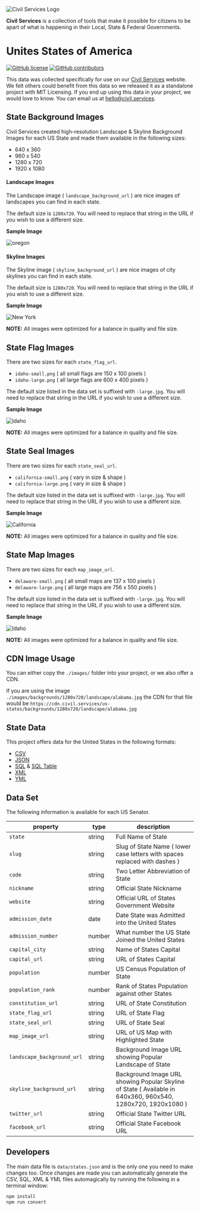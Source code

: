 ![Civil Services Logo](https://raw.githubusercontent.com/CivilServiceUSA/api/master/docs/img/logo.png "Civil Services Logo")

__Civil Services__ is a collection of tools that make it possible for citizens to be apart of what is happening in their Local, State & Federal Governments.

Unites States of America
===

[![GitHub license](https://img.shields.io/badge/license-MIT-blue.svg?style=flat)](https://raw.githubusercontent.com/CivilServiceUSA/us-states/master/LICENSE)  [![GitHub contributors](https://img.shields.io/github/contributors/CivilServiceUSA/us-states.svg)](https://github.com/CivilServiceUSA/us-states/graphs/contributors)

This data was collected specifically for use on our [Civil Services](https://civil.services) website.  We felt others could benefit from this data so we released it as a standalone project with MIT Licensing.  If you end up using this data in your project, we would love to know.  You can email us at [hello@civil.services](mailto:hello@civil.services).


State Background Images
---

Civil Services created high-resolution Landscape & Skyline Background Images for each US State and made them available in the following sizes:

* 640 x 360
* 960 x 540
* 1280 x 720
* 1920 x 1080

#### Landscape Images

The Landscape image ( `landscape_background_url` ) are nice images of landscapes you can find in each state.

The default size is `1280x720`.  You will need to replace that string in the URL if you wish to use a different size.

__Sample Image__

![oregon](images/backgrounds/640x360/landscape/oregon.jpg "oregon")

#### Skyline Images

The Skyline image ( `skyline_background_url` ) are nice images of city skylines you can find in each state.

The default size is `1280x720`.  You will need to replace that string in the URL if you wish to use a different size.

__Sample Image__

![New York](images/backgrounds/640x360/skyline/new-york.jpg "New York")

__NOTE:__  All images were optimized for a balance in quality and file size.

State Flag Images
---

There are two sizes for each `state_flag_url`.

* `idaho-small.png` ( all small flags are 150 x 100 pixels )
* `idaho-large.png` ( all large flags are 600 x 400 pixels )

The default size listed in the data set is suffixed with `-large.jpg`.  You will need to replace that string in the URL if you wish to use a different size.

__Sample Image__

![Idaho](images/flags/idaho-large.png "Idaho")

__NOTE:__  All images were optimized for a balance in quality and file size.


State Seal Images
---

There are two sizes for each `state_seal_url`.

* `california-small.png` ( vary in size & shape )
* `california-large.png` ( vary in size & shape )

The default size listed in the data set is suffixed with `-large.jpg`.  You will need to replace that string in the URL if you wish to use a different size.

__Sample Image__

![California](images/seals/california-large.png "California")

__NOTE:__  All images were optimized for a balance in quality and file size.


State Map Images
---

There are two sizes for each `map_image_url`.

* `delaware-small.png` ( all small maps are 137 x 100 pixels )
* `delaware-large.png` ( all large maps are 756 x 550 pixels )

The default size listed in the data set is suffixed with `-large.jpg`.  You will need to replace that string in the URL if you wish to use a different size.

__Sample Image__

![Idaho](images/maps/delaware-large.png "Idaho")

__NOTE:__  All images were optimized for a balance in quality and file size.


CDN Image Usage
---

You can either copy the `./images/` folder into your project, or we also offer a CDN.

If you are using the image `./images/backgrounds/1280x720/landscape/alabama.jpg` the CDN for that file would be `https://cdn.civil.services/us-states/backgrounds/1280x720/landscape/alabama.jpg`


State Data
---

This project offers data for the United States in the following formats:

* [CSV](data/states.csv)
* [JSON](data/states.json)
* [SQL](data/states.sql) & [SQL Table](data/states.table.sql) 
* [XML](data/states.xml)
* [YML](data/states.yml)


Data Set
---

The following information is available for each US Senator.

property                   | type   | description
---------------------------|--------|------------
`state`                    | string | Full Name of State
`slug`                     | string | Slug of State Name ( lower case letters with spaces replaced with dashes )
`code`                     | string | Two Letter Abbreviation of State
`nickname`                 | string | Official State Nickname
`website`                  | string | Official URL of States Government Website
`admission_date`           | date   | Date State was Admitted into the United States
`admission_number`         | number | What number the US State Joined the United States
`capital_city`             | string | Name of States Capital
`capital_url`              | string | URL of States Capital
`population`               | number | US Census Population of State
`population_rank`          | number | Rank of States Population against other States
`constitution_url`         | string | URL of State Constitution
`state_flag_url`           | string | URL of State Flag
`state_seal_url`           | string | URL of State Seal
`map_image_url`            | string | URL of US Map with Highlighted State
`landscape_background_url` | string | Background Image URL showing Popular Landscape of State
`skyline_background_url`   | string | Background Image URL showing Popular Skyline of State ( Available in 640x360, 960x540, 1280x720, 1920x1080 )
`twitter_url`              | string | Official State Twitter URL
`facebook_url`             | string | Official State Facebook URL

Developers
---

The main data file is `data/states.json` and is the only one you need to make changes too.  Once changes are made
you can automatically generate the CSV, SQL, XML & YML files automagically by running the following in a terminal window:

```bash
npm install
npm run convert
```